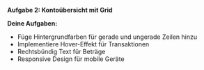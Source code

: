 **Aufgabe 2: Kontoübersicht mit Grid**

**Deine Aufgaben:**

-   Füge Hintergrundfarben für gerade und ungerade Zeilen hinzu
-   Implementiere Hover-Effekt für Transaktionen
-   Rechtsbündig Text für Beträge
-   Responsive Design für mobile Geräte
